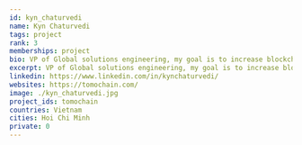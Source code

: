 ```yaml
---
id: kyn_chaturvedi
name: Kyn Chaturvedi
tags: project
rank: 3
memberships: project
bio: VP of Global solutions engineering, my goal is to increase blockchain usability, through scalability solutions that aim to simplify the integration of blockchain into real world applications.
excerpt: VP of Global solutions engineering, my goal is to increase blockchain usability.
linkedin: https://www.linkedin.com/in/kynchaturvedi/
websites: https://tomochain.com/
image: ./kyn_chaturvedi.jpg
project_ids: tomochain
countries: Vietnam
cities: Hoi Chi Minh
private: 0
---
```

